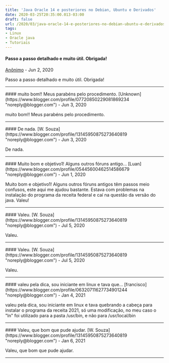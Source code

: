 ```yaml
---
title: 'Java Oracle 14 e posteriores no Debian, Ubuntu e Derivados'
date: 2020-03-25T20:35:00.013-03:00
draft: false
url: /2020/03/java-oracle-14-e-posteriores-no-debian-ubuntu-e-derivados.html
tags: 
- Linux
- Oracle java
- Tutoriais
---
```


#### Passo a passo detalhado e muito útil. Obrigada!
[Anônimo]( "noreply@blogger.com") - <time datetime="2020-06-23T19:08:36.985-03:00">Jun 2, 2020</time>

Passo a passo detalhado e muito útil. Obrigada!
<hr />
#### muito bom!! Meus parabéns pelo procedimento.
[Unknown](https://www.blogger.com/profile/07720850229081869234 "noreply@blogger.com") - <time datetime="2020-06-24T10:33:16.452-03:00">Jun 3, 2020</time>

muito bom!! Meus parabéns pelo procedimento.
<hr />
#### De nada.
[W. Souza](https://www.blogger.com/profile/13145950875273640819 "noreply@blogger.com") - <time datetime="2020-06-24T12:42:20.064-03:00">Jun 3, 2020</time>

De nada.
<hr />
#### Muito bom e objetivo1! Alguns outros fóruns antigo...
[Luan](https://www.blogger.com/profile/05445600462514586679 "noreply@blogger.com") - <time datetime="2020-06-29T09:11:06.292-03:00">Jun 1, 2020</time>

Muito bom e objetivo1! Alguns outros fóruns antigos têm passos meio confusos, este aqui me ajudou bastante. Estava com problemas na instalação do programa da receita federal e caí na questão da versão do java. Valeu!
<hr />
#### Valeu.
[W. Souza](https://www.blogger.com/profile/13145950875273640819 "noreply@blogger.com") - <time datetime="2020-07-31T22:24:07.225-03:00">Jul 5, 2020</time>

Valeu.
<hr />
#### Valeu.
[W. Souza](https://www.blogger.com/profile/13145950875273640819 "noreply@blogger.com") - <time datetime="2020-07-31T22:24:24.789-03:00">Jul 5, 2020</time>

Valeu.
<hr />
#### valeu pela dica, sou iniciante em linux e tava que...
[francisco](https://www.blogger.com/profile/06320711627734901244 "noreply@blogger.com") - <time datetime="2021-01-07T17:59:31.027-03:00">Jan 4, 2021</time>

valeu pela dica, sou iniciante em linux e tava quebrando a cabeça para instalar o programa da receita 2021, só uma modificação, no meu caso o "ln" foi utilizado para a pasta /usr/bin, e não para /usr/local/bin
<hr />
#### Valeu, que bom que pude ajudar.
[W. Souza](https://www.blogger.com/profile/13145950875273640819 "noreply@blogger.com") - <time datetime="2021-01-09T21:50:45.895-03:00">Jan 6, 2021</time>

Valeu, que bom que pude ajudar.
<hr />
